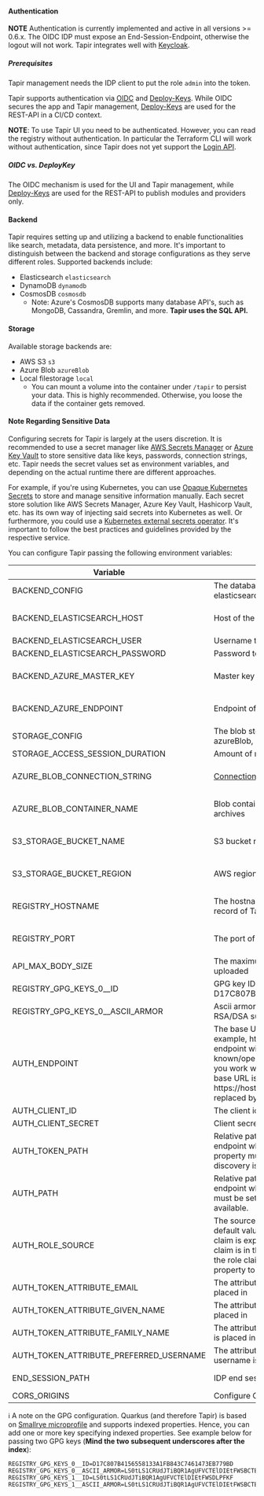 #### Authentication

**NOTE** Authentication is currently implemented and active in all versions >= 0.6.x.
The OIDC IDP must expose an End-Session-Endpoint, otherwise the logout will not work.
Tapir integrates well with [Keycloak](https://www.keycloak.org/).

##### Prerequisites

Tapir management needs the IDP client to put the role `admin` into the token.

Tapir supports authentication via [OIDC](https://openid.net/connect/) and [Deploy-Keys](./usage.md#deploy-keys).
While OIDC secures the app and Tapir management, [Deploy-Keys](./usage.md#deploy-keys) are used for the REST-API in a CI/CD context.

**NOTE**: To use Tapir UI you need to be authenticated. However, you can read the registry without authentication. In particular the Terraform CLI will work without authentication, since Tapir does not yet support the [Login API](https://developer.hashicorp.com/terraform/internals/login-protocol).

##### OIDC vs. DeployKey

The OIDC mechanism is used for the UI and Tapir management, while [Deploy-Keys](./usage.md#deploy-keys) are used for the REST-API to publish modules and providers only.

#### Backend

Tapir requires setting up and utilizing a backend to enable functionalities like search, metadata, data persistence, and more. It's important to distinguish between the backend and storage configurations as they serve different roles. Supported backends include:

* Elasticsearch `elasticsearch`
* DynamoDB `dynamodb`
* CosmosDB `cosmosdb`
    * Note: Azure's CosmosDB supports many database API's, such as MongoDB, Cassandra, Gremlin, and more. **Tapir uses the SQL API.**

#### Storage

Available storage backends are:
* AWS S3 `s3`
* Azure Blob `azureBlob`
* Local filestorage `local`
    * You can mount a volume into the container under ``/tapir`` to persist your data. This is highly recommended. Otherwise, you loose the data if the container gets removed.

#### Note Regarding Sensitive Data
Configuring secrets for Tapir is largely at the users discretion. It is recommended to use a secret manager like [AWS Secrets Manager](https://aws.amazon.com/secrets-manager/) or [Azure Key Vault](https://azure.microsoft.com/en-us/services/key-vault/) to store sensitive data like keys, passwords, connection strings, etc. Tapir needs the secret values set as environment variables, and depending on the actual runtime there are different approaches.

For example, if you're using Kubernetes, you can use [Opaque Kubernetes Secrets](https://kubernetes.io/docs/concepts/configuration/secret/) to store and manage sensitive information manually. Each secret store solution like AWS Secrets Manager, Azure Key Vault, Hashicorp Vault, etc. has its own way of injecting said secrets into Kubernetes as well. Or furthermore, you could use a [Kubernetes external secrets operator](https://external-secrets.io/latest/). It's important to follow the best practices and guidelines provided by the respective service.

You can configure Tapir passing the following environment variables:

| Variable                                | Description                                                                                                                                                                                                                                                                                                                                                                                                      | Required                                                       | Default                         |
|-----------------------------------------|------------------------------------------------------------------------------------------------------------------------------------------------------------------------------------------------------------------------------------------------------------------------------------------------------------------------------------------------------------------------------------------------------------------|----------------------------------------------------------------|---------------------------------|
| BACKEND_CONFIG                          | The database to make use of. Allowed values: elasticsearch, dynamodb, cosmosdb                                                                                                                                                                                                                                                                                                                                   | X                                                              | dynamodb                        |
| BACKEND_ELASTICSEARCH_HOST              | Host of the Elasticsearch instance                                                                                                                                                                                                                                                                                                                                                                               | Yes, if BACKEND_CONFIG is elasticsearch                        |                                 |
| BACKEND_ELASTICSEARCH_USER              | Username to authenticate on Elasticsearch                                                                                                                                                                                                                                                                                                                                                                        |                                                                |                                 |
| BACKEND_ELASTICSEARCH_PASSWORD          | Password to authenticate on Elasticsearch                                                                                                                                                                                                                                                                                                                                                                        |                                                                |                                 |
| BACKEND_AZURE_MASTER_KEY                | Master key of your CosmosDb                                                                                                                                                                                                                                                                                                                                                                                      | Yes, if BACKEND_CONFIG is cosmosdb                             |                                 |
| BACKEND_AZURE_ENDPOINT                  | Endpoint of your CosmosDb                                                                                                                                                                                                                                                                                                                                                                                        | Yes, if BACKEND_CONFIG is cosmosdb                             |                                 |
| STORAGE_CONFIG                          | The blob storage to make use of. Allowed values: s3, azureBlob, local                                                                                                                                                                                                                                                                                                                                            | X                                                              | s3                              |
| STORAGE_ACCESS_SESSION_DURATION         | Amount of minutes the signed download url is valid                                                                                                                                                                                                                                                                                                                                                               | X                                                              | 5                               |
| AZURE_BLOB_CONNECTION_STRING            | [Connection string](https://learn.microsoft.com/en-us/azure/storage/common/storage-configure-connection-string) to use for authentication                                                                                                                                                                                                                                                                        | Yes, if STORAGE_CONFIG is azureBlob                            |                                 |
| AZURE_BLOB_CONTAINER_NAME               | Blob container name to be used to store module archives                                                                                                                                                                                                                                                                                                                                                          | Yes, if STORAGE_CONFIG is azureBlob                            | tf-registry                     |
| S3_STORAGE_BUCKET_NAME                  | S3 bucket name to be used to store module archives                                                                                                                                                                                                                                                                                                                                                               | Yes, if STORAGE_CONFIG is s3                                   | tf-registry                     |
| S3_STORAGE_BUCKET_REGION                | AWS region of the target S3 bucket                                                                                                                                                                                                                                                                                                                                                                               | Yes, if STORAGE_CONFIG is s3                                   | eu-central-1                    |
| REGISTRY_HOSTNAME                       | The hostname of the registry, must be set to the DNS record of Tapir                                                                                                                                                                                                                                                                                                                                             | Yes, if STORAGE_CONFIG is local                                | localhost                       |
| REGISTRY_PORT                           | The port of the registry                                                                                                                                                                                                                                                                                                                                                                                         | Yes, if STORAGE_CONFIG is local                                | 443                             |
| API_MAX_BODY_SIZE                       | The maximum payload size for module/providers to be uploaded                                                                                                                                                                                                                                                                                                                                                     | X                                                              | 100M                            |
| REGISTRY_GPG_KEYS_0__ID                 | GPG key ID of the key to be used (eg. D17C807B4156558133A1FB843C7461473EB779BD)                                                                                                                                                                                                                                                                                                                                  | X                                                              |                                 |
| REGISTRY_GPG_KEYS_0__ASCII_ARMOR        | Ascii armored and bas64 encoded GPG public key (only RSA/DSA supported)                                                                                                                                                                                                                                                                                                                                          | X                                                              |                                 |
| AUTH_ENDPOINT                           | The base URL of the OpenID Connect (OIDC) server, for example, https://host:port/auth. OIDC discovery endpoint will be called by default by appending a '.well-known/openid-configuration' path to this URL. Note if you work with Keycloak OIDC server, make sure the base URL is in the following format: https://host:port/realms/{realm} where {realm} has to be replaced by the name of the Keycloak realm. |                                                                |                                 |
| AUTH_CLIENT_ID                          | The client id                                                                                                                                                                                                                                                                                                                                                                                                    |                                                                |                                 |
| AUTH_CLIENT_SECRET                      | Client secret if the client requires one                                                                                                                                                                                                                                                                                                                                                                         |                                                                |                                 |
| AUTH_TOKEN_PATH                         | Relative path or absolute URL of the OIDC token endpoint which issues access and refresh tokens. This property must be set for the application if OIDC discovery is not available.                                                                                                                                                                                                                               | X                                                              |                                 |
| AUTH_PATH                               | Relative path or absolute URL of the OIDC authorization endpoint which authenticates the users. This property must be set for the application if OIDC discovery is not available.                                                                                                                                                                                                                                | Yes, if the Identity provider does not expose a discovery path |                                 |
| AUTH_ROLE_SOURCE                        | The source of the role claim in the access token. The default value is 'accesstoken' which means the role claim is expected to be in the access token. If the role claim is in the ID token, set this property to 'idtoken'. If the role claim is in the userinfo endpoint, set this property to 'userinfo'.                                                                                                     | X                                                              | accesstoken                     | |
| AUTH_TOKEN_ATTRIBUTE_EMAIL              | The attribute name in the token where the email is placed in                                                                                                                                                                                                                                                                                                                                                     | X                                                              | email                           |
| AUTH_TOKEN_ATTRIBUTE_GIVEN_NAME         | The attribute name in the token where the given name is placed in                                                                                                                                                                                                                                                                                                                                                | X                                                              | given_name                      |
| AUTH_TOKEN_ATTRIBUTE_FAMILY_NAME        | The attribute name in the token where the family name is placed in                                                                                                                                                                                                                                                                                                                                               | X                                                              | family_name                     |
| AUTH_TOKEN_ATTRIBUTE_PREFERRED_USERNAME | The attribute name in the token where the preferred username is placed in                                                                                                                                                                                                                                                                                                                                        | X                                                              | preferred_username              |
| END_SESSION_PATH                        | IDP end session path, will be used to logout                                                                                                                                                                                                                                                                                                                                                                     | X                                                              | /protocol/openid-connect/logout |
| CORS_ORIGINS                            | Configure CORS origins                                                                                                                                                                                                                                                                                                                                                                                           | X                                                              | *                               |

:information_source: A note on the GPG configuration. Quarkus (and therefore Tapir) is based on [Smallrye microprofile](https://smallrye.io/smallrye-config/2.9.1/config/indexed-properties/) and supports indexed properties. Hence, you can add one or more key specifying indexed properties. See example below for passing two GPG keys (**Mind the two subsequent underscores after the index**):
```
REGISTRY_GPG_KEYS_0__ID=D17C807B4156558133A1FB843C7461473EB779BD
REGISTRY_GPG_KEYS_0__ASCII_ARMOR=LS0tLS1CRUdJTiBQR1AgUFVCTElDIEtFWSBCTE9DSy0tLS0tCgp.....tUUlO
REGISTRY_GPG_KEYS_1__ID=LS0tLS1CRUdJTiBQR1AgUFVCTElDIEtFWSDLPFKF
REGISTRY_GPG_KEYS_1__ASCII_ARMOR=LS0tLS1CRUdJTiBQR1AgUFVCTElDIEtFWSBCTE9DSy0tLS0tCgp.....JDIFH
```